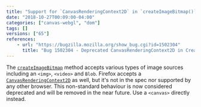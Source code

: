 ```yaml
---
title: "Support for `CanvasRenderingContext2D` in `createImageBitmap()` has been deprecated"
date: "2018-10-27T00:09:00-04:00"
categories: ["canvas-webgl", "dom"]
tags: []
versions: ["65"]
references:
    - url: "https://bugzilla.mozilla.org/show_bug.cgi?id=1502304"
      title: "Bug 1502304 - Deprecated CanvasRenderingContext2D in CreateImageBitmap"
---
```

The [`createImageBitmap`](https://developer.mozilla.org/docs/Web/API/WindowOrWorkerGlobalScope/createImageBitmap) method accepts various types of image sources including an `<img>`, `<video>` and `Blob`. Firefox accepts a [`CanvasRenderingContext2D`](https://developer.mozilla.org/docs/Web/API/CanvasRenderingContext2D) as well, but it's not in the spec nor supported by any other browser. This non-standard behaviour is now considered deprecated and will be removed in the near future. Use a `<canvas>` directly instead.
